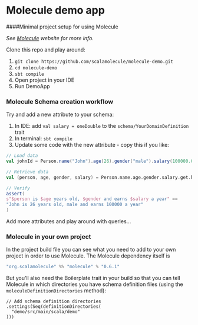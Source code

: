 # Molecule demo app

####Minimal project setup for using Molecule

_See [Molecule](http://scalamolecule.org) website for more info._

Clone this repo and play around:

1. `git clone https://github.com/scalamolecule/molecule-demo.git`
2. `cd molecule-demo`
3. `sbt compile`
4. Open project in your IDE
5. Run DemoApp


### Molecule Schema creation workflow

Try and add a new attribute to your schema:

  1. In IDE: add `val salary = oneDouble` to the `schema/YourDomainDefinition` trait
  2. In terminal: `sbt compile`
  2. Update some code with the new attribute - copy this if you like:
  
```scala
// Load data
val johnId = Person.name("John").age(26).gender("male").salary(100000.00).add.id

// Retrieve data
val (person, age, gender, salary) = Person.name.age.gender.salary.get.head

// Verify
assert(
s"$person is $age years old, $gender and earns $salary a year" ==
"John is 26 years old, male and earns 100000 a year"
)
```
      
Add more attributes and play around with queries...


### Molecule in your own project

In the project build file you can see what you need to add to your own project
in order to use Molecule. The Molecule dependency itself is

```scala
"org.scalamolecule" %% "molecule" % "0.6.1"
```

But you'll also need the Boilerplate trait in your build so that you can tell Molecule 
in which directories you have schema definition files (using the `moleculeDefinitionDirectories` method):

```
// Add schema definition directories
.settings(Seq(definitionDirectories(
  "demo/src/main/scala/demo"
)))
```